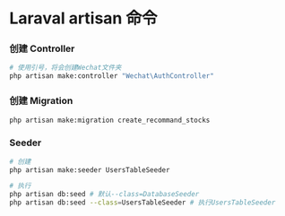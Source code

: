 # Laraval artisan 命令

### 创建 Controller

```bash
# 使用引号，将会创建Wechat文件夹
php artisan make:controller "Wechat\AuthController"
```

### 创建 Migration

```bash
php artisan make:migration create_recommand_stocks
```

### Seeder

```bash
# 创建
php artisan make:seeder UsersTableSeeder

# 执行
php artisan db:seed # 默认--class=DatabaseSeeder
php artisan db:seed --class=UsersTableSeeder # 执行UsersTableSeeder
```

